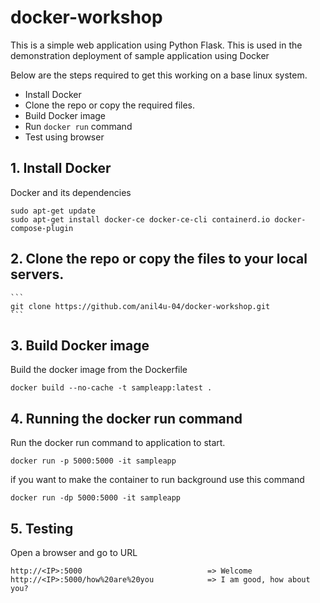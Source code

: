 # docker-workshop

This is a simple web application using Python Flask. This is used in the demonstration deployment of sample application using Docker

Below are the steps required to get this working on a base linux system.

- Install Docker
- Clone the repo or copy the required files.
- Build Docker image
- Run `docker run` command
- Test using browser


## 1. Install Docker

Docker and its dependencies 
  
    
    sudo apt-get update
    sudo apt-get install docker-ce docker-ce-cli containerd.io docker-compose-plugin
    
 
 ## 2. Clone the repo or copy the files to your local servers.
 
    ```
    git clone https://github.com/anil4u-04/docker-workshop.git
    ```

## 3. Build Docker image

Build the docker image from the Dockerfile

    
    docker build --no-cache -t sampleapp:latest .
    

## 4. Running the docker run command 

Run the docker run command to application to start.

    
    docker run -p 5000:5000 -it sampleapp
    
 if you want to make the container to run background use this command
 
    
    docker run -dp 5000:5000 -it sampleapp
    
 
 ## 5. Testing 
 
 Open a browser and go to URL

    http://<IP>:5000                            => Welcome
    http://<IP>:5000/how%20are%20you            => I am good, how about you?
 
